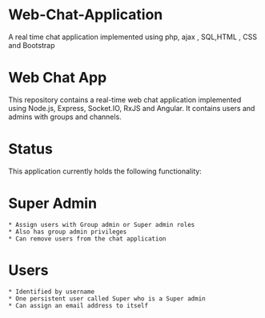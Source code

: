 # Web-Chat-Application
A real time chat application implemented using php, ajax , SQL,HTML , CSS and Bootstrap

# Web Chat App

This repository contains a real-time web chat application implemented using Node.js, Express, Socket.IO, RxJS and Angular. It contains users and admins with groups and channels.
# Status

This application currently holds the following functionality:
# Super Admin

    * Assign users with Group admin or Super admin roles
    * Also has group admin privileges
    * Can remove users from the chat application
    
# Users

    * Identified by username
    * One persistent user called Super who is a Super admin
    * Can assign an email address to itself

